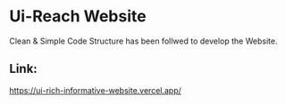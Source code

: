 # Ui-Reach Website

Clean & Simple Code Structure has been follwed to develop the Website.

## Link:
https://ui-rich-informative-website.vercel.app/